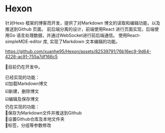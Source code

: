 # Hexon

针对Hexo 框架的博客而开发，提供了对Markdown 博文的读取和编辑功能，以及推送到Github 页面。
前后端分离的设计，前端使用React 进行页面实现，后端使用Go 语言处理数据，并通过WebSocket进行前后端通信。
使用React-simpleMDE-editor 库, 实现了Markdown 文本编辑的功能。

https://github.com/xuanhe95/Hexon/assets/82539791/76b16ec9-9d64-4226-ac91-755a7df166c5  

👷目前仍在开发中。  

已经实现的功能：  
☑️加载Markdown博文  
☑️新建，删除博文  
☑️编辑及保存博文  
仍在实现的功能：  
🚧保存为Markdown文件并推送到Github   
🚧设置Github仓库及本地文件夹  
🚧标签，分组等参数修改  
